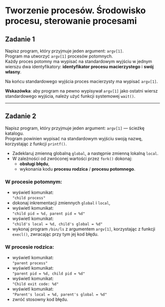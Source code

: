 # Tworzenie procesów. Środowisko procesu, sterowanie procesami

## Zadanie 1

Napisz program, który przyjmuje jeden argument: `argv[1]`.  
Program ma utworzyć `argv[1]` procesów potomnych.  
Każdy proces potomny ma wypisać na standardowym wyjściu w jednym wierszu dwa identyfikatory: **identyfikator procesu macierzystego** i **swój własny**.  

Na końcu standardowego wyjścia proces macierzysty ma wypisać `argv[1]`.  

**Wskazówka**: aby program na pewno wypisywał `argv[1]` jako ostatni wiersz standardowego wyjścia, należy użyć funkcji systemowej `wait()`.

---

## Zadanie 2

Napisz program, który przyjmuje jeden argument: `argv[1]` — ścieżkę katalogu.  
Program powinien wypisać na standardowym wyjściu swoją nazwę, korzystając z funkcji `printf()`.  

- Zadeklaruj zmienną globalną `global`, a następnie zmienną lokalną `local`.
- W zależności od zwróconej wartości przez `fork()` dokonaj:
  - **obsługi błędu**,
  - wykonania kodu **procesu rodzica** / **procesu potomnego**.

### W procesie potomnym:

- wyświetl komunikat:  
  `"child process"`
- dokonaj inkrementacji zmiennych `global` i `local`,
- wyświetl komunikat:  
  `"child pid = %d, parent pid = %d"`
- wyświetl komunikat:  
  `"child's local = %d, child's global = %d"`
- wykonaj program `/bin/ls` z argumentem `argv[1]`, korzystając z funkcji `execl()`, zwracając przy tym jej kod błędu.

### W procesie rodzica:

- wyświetl komunikat:  
  `"parent process"`
- wyświetl komunikat:  
  `"parent pid = %d, child pid = %d"`
- wyświetl komunikat:  
  `"Child exit code: %d"`
- wyświetl komunikat:  
  `"Parent's local = %d, parent's global = %d"`
- zwróć stosowny kod błędu.

